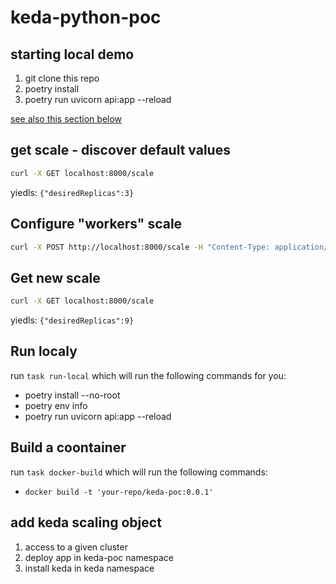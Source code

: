 # keda-python-poc



## starting local demo

1. git clone this repo
2. poetry install
3. poetry run uvicorn api:app --reload

[see also this section below](#run-localy)

## get scale - discover default values

```sh
curl -X GET localhost:8000/scale
```

yiedls: `{"desiredReplicas":3}`

## Configure "workers" scale

```sh
curl -X POST http://localhost:8000/scale -H "Content-Type: application/json" -d '{"desiredReplicas": 9}'
```

## Get new scale

```sh
curl -X GET localhost:8000/scale
```

yiedls: `{"desiredReplicas":9}`

## Run localy

run `task run-local` which will run the following commands for you:

- poetry install --no-root
- poetry env info
- poetry run uvicorn api:app --reload 

## Build a coontainer

run `task docker-build` which will run the following commands: 

- `docker build -t 'your-repo/keda-poc:0.0.1'`


## add keda scaling object

1. access to a given cluster
1. deploy app in keda-poc namespace
1. install keda in keda namespace
